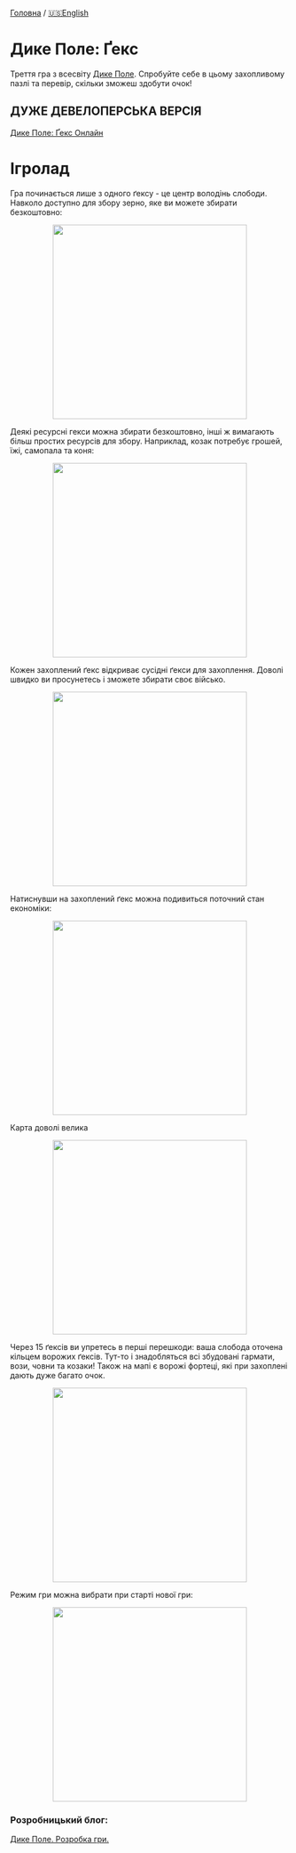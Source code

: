 [Головна](../) / [🇺🇸English](index_en.md)

# Дике Поле: Ґекс

Треття гра з всесвіту [Дике Поле](https://locadeserta.com). Спробуйте себе в цьому захопливому пазлі та перевір, скільки зможеш здобути очок!

## ДУЖЕ ДЕВЕЛОПЕРСЬКА ВЕРСІЯ

[Дике Поле: Ґекс Онлайн](https://locadeserta.com/hex)

# Ігролад
Гра починається лише з одного ґексу - це центр володінь слободи. Навколо доступно для збору зерно, яке ви можете збирати безкоштовно:

<p align="center">
 <img src="./images/uk/start.png" width="350">
</p>

Деякі ресурсні гекси можна збирати безкоштовно, інші ж вимагають більш простих ресурсів для збору. Наприклад, козак потребує грошей, їжі, самопала та коня:

<p align="center">
 <img src="./images/uk/cossack_tile.png" width="350">
</p>

Кожен захоплений ґекс відкриває сусідні ґекси для захоплення. Доволі швидко ви просунетесь і зможете збирати своє військо.

<p align="center">
 <img src="./images/uk/medium.png" width="350">
</p>

Натиснувши на захоплений ґекс можна подивиться поточний стан економіки:

<p align="center">
 <img src="./images/uk/stock.png" width="350">
</p>

Карта доволі велика

<p align="center">
 <img src="./images/uk/bigger.png" width="350">
</p>

Через 15 ґексів ви упретесь в перші перешкоди: ваша слобода оточена кільцем ворожих ґексів. Тут-то і знадобляться всі збудовані гармати, вози, човни та козаки! Також на мапі є ворожі фортеці, які при захоплені дають дуже багато очок.

<p align="center">
 <img src="./images/uk/walls.png" width="350">
</p>


Режим гри можна вибрати при старті нової гри:

<p align="center">
 <img src="./images/uk/settings.png" width="350">
</p>


### Розробницький блог:

[Дике Поле. Розробка гри.](https://hashnode.com/series/dike-pole-sloboda-ckhbo21jw04sto0s1e99rhld0)